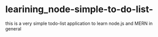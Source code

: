 # learining_node-simple-to-do-list-
this is a very simple todo-list application to learn node.js and MERN in general

